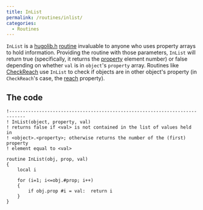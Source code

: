```yaml
---
title: InList
permalink: /routines/inlist/
categories: 
  - Routines
---
```


`InList` is a [hugolib.h](library/hugolib.h/)
[routine](routines/) invaluable to anyone who uses property
arrays to hold information. Providing the routine with those parameters,
`InList` will return true (specifically, it returns the
[property](properties/) element number) or false depending on
whether `val` is in `object`'s `property` array. Routines like
[CheckReach](routines/checkreach/) use `InList` to check if objects are
in other object's property (in `CheckReach`'s case, the
[reach](properties/reach/) property).

## The code

    !----------------------------------------------------------------------------
    ! InList(object, property, val)
    ! returns false if <val> is not contained in the list of values held in
    ! <object>.<property>; otherwise returns the number of the (first) property
    ! element equal to <val>

    routine InList(obj, prop, val)
    {
        local i

        for (i=1; i<=obj.#prop; i++)
        {
            if obj.prop #i = val:  return i
        }
    }
